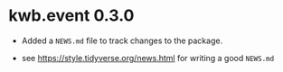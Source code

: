 # kwb.event 0.3.0

* Added a `NEWS.md` file to track changes to the package.

* see https://style.tidyverse.org/news.html for writing a good `NEWS.md`


